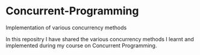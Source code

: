 # Concurrent-Programming
Implementation of various concurrency methods

In this repositry I have shared the various concurrency methods I learnt and implemented during my course on Concurrent Programming.
